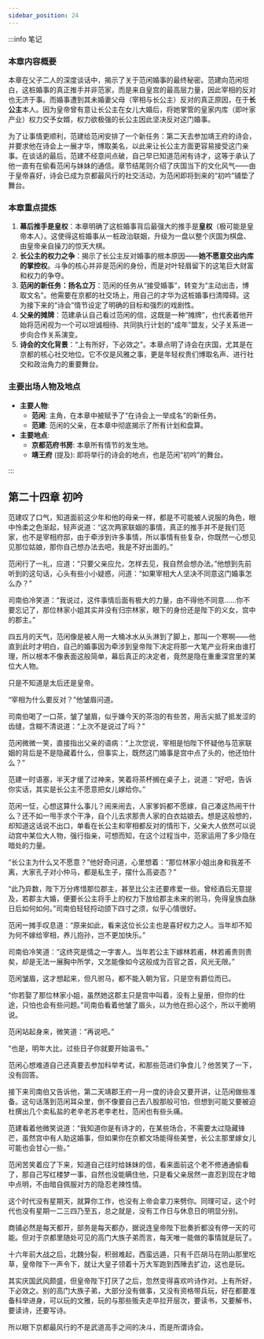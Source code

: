 ```yaml
---
sidebar_position: 24
---
```


:::info 笔记

### 本章内容概要

本章在父子二人的深度谈话中，揭示了关于范闲婚事的最终秘密。范建向范闲坦白，这桩婚事的真正推手并非范家，而是来自皇宫的最高层力量，因此宰相的反对也无济于事。而婚事遭到其未婚妻父母（宰相与长公主）反对的真正原因，在于**长公主**本人。因为皇帝曾有意让长公主在女儿大婚后，将她掌管的皇家内库（即叶家产业）权力交予女婿，权力欲极强的长公主因此坚决反对这门婚事。

为了让事情更顺利，范建给范闲安排了一个新任务：第二天去参加靖王府的诗会，并要求他在诗会上一展才华，博取美名，以此来让长公主方面更容易接受这门亲事。在谈话的最后，范建不经意间点破，自己早已知道范闲有诗才，这等于承认了他一直有在偷看范闲与妹妹的通信。章节结尾则介绍了庆国当下的文化风气——由于皇帝喜好，诗会已成为京都最风行的社交活动，为范闲即将到来的“初吟”铺垫了舞台。

### 本章重点提炼

1.  **幕后推手是皇权**：本章明确了这桩婚事背后最强大的推手是**皇权**（极可能是皇帝本人）。这使得这桩婚事从一桩政治联姻，升级为一盘以整个庆国为棋盘、由皇帝亲自操刀的惊天大棋。
2.  **长公主的权力之争**：揭示了长公主反对婚事的根本原因——**她不愿意交出内库的掌控权**。斗争的核心并非是范闲的身份，而是对叶轻眉留下的这笔巨大财富和权力的争夺。
3.  **范闲的新任务：扬名立万**：范闲的任务从“接受婚事”，转变为“主动出击，博取文名”。他需要在京都的社交场上，用自己的才华为这桩婚事扫清障碍。这为接下来的“诗会”情节设定了明确的目标和强烈的戏剧性。
4.  **父亲的摊牌**：范建承认自己看过范闲的信，这既是一种“摊牌”，也代表着他开始将范闲视为一个可以坦诚相待、共同执行计划的“成年”盟友，父子关系进一步向合作关系演变。
5.  **诗会的文化背景**：“上有所好，下必效之”。本章点明了诗会在庆国，尤其是在京都的核心社交地位。它不仅是风雅之事，更是年轻权贵们博取名声、进行社交和政治角力的重要舞台。

### 主要出场人物及地点

* **主要人物**:
    * **范闲**: 主角，在本章中被赋予了“在诗会上一举成名”的新任务。
    * **范建**: 范闲的父亲，在本章中彻底揭示了所有计划和盘算。
* **主要地点**:
    * **京都范府书房**: 本章所有情节的发生地。
    * **靖王府** (提及): 即将举行的诗会的地点，也是范闲“初吟”的舞台。

:::

## 第二十四章 **初吟**

范建叹了口气，知道面前这少年和他的母亲一样，都是不可能被人说服的角色，眼中怜柔之色渐起，轻声说道：“这次两家联姻的事情，真正的推手并不是我们范家，也不是宰相府邸，由于牵涉到许多事情，所以事情有些复杂，你既然一心想见见那位姑娘，那你自己想办法去吧，我是不好出面的。”

范闲行了一礼，应道：“只要父亲应允，怎样去见，我自然会想办法。”他想到先前听到的这句话，心头有些小小疑惑，问道：“如果宰相大人坚决不同意这门婚事怎么办？”

司南伯冷笑道：“我说过，这件事情后面有极大的力量，由不得他不同意……你不要忘记了，那位林家小姐其实并没有归宗林家，眼下的身份还是陛下的义女，宫中的郡主。”

四五月的天气，范闲像是被人用一大桶冰水从头淋到了脚上，那叫一个寒啊——他直到此时才明白，自己的婚事因为牵涉到皇帝陛下决定将那一大笔产业将来由谁打理，所以根本不像表面这般简单，幕后真正的决定者，竟然是隐在重重深宫里的某位大人物。

只是不知道是太后还是皇帝。

“宰相为什么要反对？”他皱眉问道。

司南伯喝了一口茶，皱了皱眉，似乎嫌今天的茶泡的有些苦，用舌尖抵了抵发涩的齿缝，含糊不清说道：“上次不是说过了吗？”

范闲微微一笑，直接指出父亲的语病：“上次您说，宰相是怕陛下怀疑他与范家联姻的背后是不是隐藏着什么，但事实上，既然这门婚事是宫中点了头的，他还怕什么？”

范建一时语塞，半天才缓了过神来，笑着将茶杯搁在桌子上，说道：“好吧，告诉你实话，其实是长公主不愿意把女儿嫁给你。”

范闲一怔，心想这算什么事儿？闹来闹去，人家爹妈都不愿嫁，自己凑这热闹干什么？还不如一甩手求个干净，自个儿去求那贵人家的白衣姑娘去。想是这般想的，却知道这话说不出口，单看在长公主和宰相都反对的情形下，父亲大人依然可以说动宫中某位大人物，强行指亲，可想而知，在这个过程当中，范家运用了多少隐在暗处的力量。

“长公主为什么又不愿意？”他好奇问道，心里想着：“那位林家小姐出身和我差不离，大家孔子对小仲马，都是私生子，摆什么高姿态？”

“此乃异数，陛下万分疼惜那位郡主，甚至比公主还要疼爱一些。曾经酒后无意提及，若郡主大婚，便要长公主将手上的权力下放给郡主未来的驸马，免得皇族血脉日后如何如何。”司南伯轻轻捋动颌下四寸之须，似乎心情很好。

范闲一摊手叹息道：“原来如此，看来这位长公主也是喜好权力之人。当年却不知为何不嫁给宰相，养儿抱孙，岂不更加快乐。”

司南伯冷笑道：“这终究是情之一字害人。当年若公主下嫁林若甫，林若甫贵则贵矣，却是无法一展胸中所学，又怎能像如今这般成为百官之首，风光无限。”

范闲皱眉，这才想起来，但凡驸马，都不能入朝为官，只是空有爵位而已。

“你若娶了那位林家小姐，虽然她这郡主只是宫中叫着，没有上皇册，但你的仕途，只怕也会有些问题。”司南伯看着他皱了眉头，以为他在担心这个，所以干脆明说。

范闲站起身来，微笑道：“再说吧。”

“也是，明年大比，过些日子你就要开始温书。”

范闲心想难道自己还真要去参加科举考试，和那些范进们争食儿？他苦笑了一下，没有回答。

接下来司南伯又告诉他，第二天靖郡王府一月一度的诗会又要开讲，让范闲做些准备。这句话落到范闲耳朵里，倒不像要自己去八股那般可怕，但想到可能又要被迫杜撰出几个卖私盐的老辛老苏老李老杜，范闲也有些头痛。

范建看着他微笑说道：“我知道你是有诗才的，在某些场合，不需要太过隐藏锋芒，虽然宫中有人助这婚事，但如果你在京都文场能得些美誉，长公主那里嫁女儿可能也会甘心一些。”

范闲苦笑着应了下来，知道自己往时给妹妹的信，看来面前这个老不修通通偷看了，那自己写红楼梦一事，自然也没能瞒住他，只是看父亲居然一直忍到现在才暗中点明，不由暗自佩服对方的隐忍老辣性情。

这个时代没有星期天，就算你工作，也没有上帝会拿刀来劈你。同理可证，这个时代也没有星期一二三四乃至五，总之就是，没有工作日与休息日的明显分别。

商铺必然是每天都开，部务是每天都办，据说连皇帝陛下批奏折都没有停一天的可能。但对于京都里随处可见的高门大族子弟而言，每天唯一能做的事情就是玩了。

十六年前大战之后，北魏分裂，积弱难起，西蛮远遁，只有千匹胡马在阴山那里吃草，皇帝陛下一声令下，就让大皇子领着十万大军跑到西陲去扩边，这也是玩。

其实庆国武风颇盛，但皇帝陛下打厌了之后，忽然变得喜欢吟诗作对。上有所好，下必效之。别的高门大族子弟，大部分没有做事，又没有资格带兵玩，好在都要准备科举进身，可以玩的文雅，玩的与那些贩夫走卒拉开层次，要读书，又要解书，要读诗，还要写诗。

所以眼下京都最风行的不是武道高手之间的决斗，而是所谓诗会。

